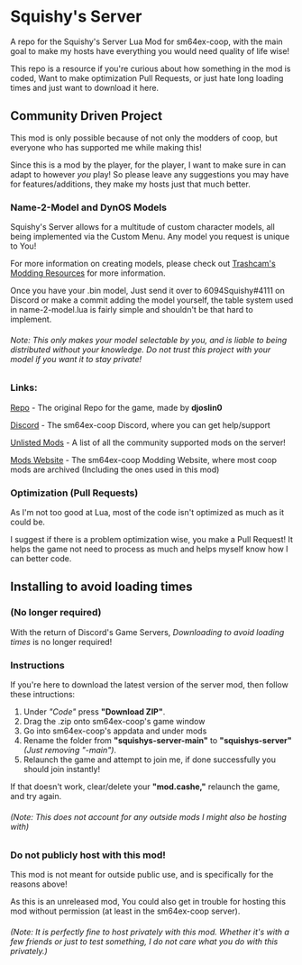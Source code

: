 # Squishy's Server
 A repo for the Squishy's Server Lua Mod for sm64ex-coop, with the main goal to make my hosts have everything you would need quality of life wise!

 This repo is a resource if you're curious about how something in the mod is coded, Want to make optimization Pull Requests, or just hate long loading times and just want to download it here.

## Community Driven Project

 This mod is only possible because of not only the modders of coop, but everyone who has supported me while making this!

 Since this is a mod by the player, for the player, I want to make sure in can adapt to however *you* play! So please leave any suggestions you may have for features/additions, they make my hosts just that much better.

### Name-2-Model and DynOS Models

Squishy's Server allows for a multitude of custom character models, all being implemented via the Custom Menu. Any model you request is unique to You!

For more information on creating models, please check out [Trashcam's Modding Resources](https://github.com/TrashcamSaysFrick/sm64ex-coop-modding-resources) for more information.

Once you have your .bin model, Just send it over to 6094Squishy#4111 on Discord or make a commit adding the model yourself, the table system used in name-2-model.lua is fairly simple and shouldn't be that hard to implement.

###### Note: This only makes your model selectable by you, and is liable to being distributed without your knowledge. Do not trust this project with your model if you want it to stay private!

### Links:

[Repo](https://github.com/djoslin0/sm64ex-coop) - The original Repo for the game, made by **djoslin0**

[Discord](https://discord.gg/G2zMwjbxdh) - The sm64ex-coop Discord, where you can get help/support

[Unlisted Mods](./unlisted-mods-list.md) - A list of all the community supported mods on the server!

[Mods Website](https://sm64ex-coopmods.com) - The sm64ex-coop Modding Website, where most coop mods are archived (Including the ones used in this mod)

### Optimization (Pull Requests)

 As I'm not too good at Lua, most of the code isn't optimized as much as it could be.

 I suggest if there is a problem optimization wise, you make a Pull Request! It helps the game not need to process as much and helps myself know how I can better code.

## Installing to avoid loading times

### (No longer required)

With the return of Discord's Game Servers, *Downloading to avoid loading times* is no longer required!

### Instructions

 If you're here to download the latest version of the server mod, then follow these intructions:

 1. Under *"Code"* press **"Download ZIP"**.
 2. Drag the .zip onto sm64ex-coop's game window
 3. Go into sm64ex-coop's appdata and under mods 
 4. Rename the folder from **"squishys-server-main"** to **"squishys-server"** *(Just removing "-main")*.
 5. Relaunch the game and attempt to join me, if done successfully you should join instantly!

 If that doesn't work, clear/delete your **"mod.cashe,"** relaunch the game, and try again.

###### *(Note: This does not account for any outside mods I might also be hosting with)*

### Do not publicly host with this mod!
 This mod is not meant for outside public use, and is specifically for the reasons above!

As this is an unreleased mod, You could also get in trouble for hosting this mod without permission (at least in the sm64ex-coop server).

###### *(Note: It is perfectly fine to host privately with this mod. Whether it's with a few friends or just to test something, I do not care what you do with this privately.)*
